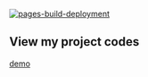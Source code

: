 [![pages-build-deployment](https://github.com/AlexPoimanov/test-serw/actions/workflows/pages/pages-build-deployment/badge.svg)](https://github.com/AlexPoimanov/test-serw/actions/workflows/pages/pages-build-deployment)
## View my project codes

[demo]( https://alexpoimanov.github.io/test-serw/)
